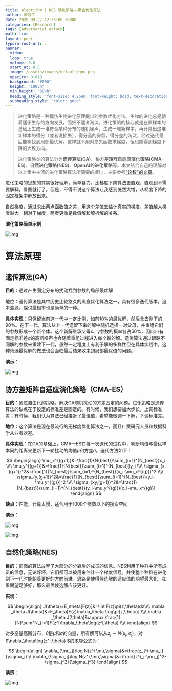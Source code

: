 ```yaml
---
title: Algorithm | NES 演化策略——黑盒优化算法
author: 陈钱牛
date: 2020-09-27 12:33:00 +0800
categories: [Research]
tags: [Adversarial attack]
math: true
layout: post
typora-root-url: ..
banner:
  video:
  loop: true
  volume: 0.8
  start_at: 8.5
  image: /assets/images/default/gnu.png
  opacity: 0.618
  background: "#000"
  height: "100vh"
  min_height: "38vh"
  heading_style: "font-size: 4.25em; font-weight: bold; text-decoration: underline"
  subheading_style: "color: gold"
---
```





> 进化策略是一种模仿生物进化原理提出的参数优化方法。生物的进化总是朝着适于生存的方向发展，而把不适者淘汰。进化策略的核心就是在原样本的基础上生成一堆符合某种分布的随机噪声，生成一堆新样本，再计算出这堆新样本的得分（或者说损失），得分高的保留，得分差的淘汰，经过迭代最后能够找到局部最优解。这样就不用对损失函数求梯度，但也能得到梯度下降的大致方向。
>
> 进化策略类的算法分为**遗传算法(GA)**、**协方差矩阵自适应演化策略(CMA-ES)**、**自然进化策略(NES)**、**OpenAI的进化策略**等。本文结合自己的理解对以上集中主流的进化策略算法所简要的探讨，主要参考["论智"的文章](https://zhuanlan.zhihu.com/p/31456028)。

进化策略的思想的其实很好理解，简单暴力，比梯度下降算法更直观，直观到不需要解释，看图就行了。但是，不得不说这个算法让我感到恍然大悟，从梯度下降的固定框架中解放出来。

自然梯度，通过求出两点函数值之差，用这个差值去估计真实的梯度，差值越大梯度越大。相对于梯度，两者更像是数值解和解析解的关系。

**演化策略简单示例**

![img](/assets/images/posts/2020-09-26-es/v2-056d943c7e5866f3722140f0c41821dc_b.webp)



# 算法原理

## 遗传算法(GA)

**目的**：通过产生固定分布的扰动找到参数的局部最优解

地位：遗传算法是其中历史比较悠久的黑盒优化算法之一，具有很多迭代版本。追本溯源，探讨最根本也是简单的一种。

**具体实现**：只保留当前这一代中一定比例，如前10%的最优解，然后舍去剩下的90%。在下一代，算法从上一代遗留下来的解中随机选择一对父母，并重组它们的参数形成一个新个体。这个新解继承父母x、y参数的概率各占50%，因此带有固定标准差$\sigma$的高斯噪声也会随着重组过程进入每个新的解。遗传算法通过跟踪不同解的参数来重建下一代，虽然一定程度上有利于解的多样性但在具体实践中，这种筛选最优解的做法也会面临最后结果收束到局部最优值的问题。

**演示**：



![img](/assets/images/posts/2020-09-26-es/v2-d1c30b8bd135ca0c26147f64bc469eb3_b.webp)



## **协方差矩阵自适应演化策略（CMA-ES）**

**目的**：通过自由化的策略，解决GA随机扰动的方差固定的问题。进化策略是遗传算法的缺点在于设定的标准差是固定的。有时候，我们想要加大步长，上调标准差；有时候，我们认为算法已经接近了最佳值，希望能微调一下解，下调标准差。

**地位**：这个算法是现在最流行的无梯度优化算法之一，而且广受研究人员和数据科学从业者欢迎。

**具体实现**：在GA的基础上，CMA—ES在每一次迭代的过程中，判断均值与最优样本间的距离来更新下一轮扰动的均值$\mu$和方差$\sigma$。迭代方法如下：


$$
\begin{align}
\mu_x^{(g+1)}&=\frac{1}{N{best}}\sum_{i=1}^{N_{best}}x_i \\\\
\mu_y^{(g+1)}&=\frac{1}{N{best}}\sum_{i=1}^{N_{best}}y_i \\\\ 
\sigma_{x,(g+1)}^2&=\frac{1}{N_{best}}\sum_{i=1}^{N_{best}}(x_i-\mu_x^{(g)})^2 \\\\ 
\sigma_{y,(g+1)}^2&=\frac{1}{N_{best}}\sum_{i=1}^{N_{best}}(y_i-\mu_y^{(g)})^2 \\\\
\sigma_{xy,(g+1)}^2&=\frac{1}{N_{best}}\sum_{i=1}^{N_{best}}(y_i-\mu_y^{(g)})(x_i-\mu_x^{(g)})
\end{align}
$$



**缺点**：性能，计算太慢，适合用于1000个参数以下的搜索空间

**演示**：

![img](/assets/images/posts/2020-09-26-es/v2-a6337235a250e67bb795bf7a9d49d157_b.webp)

![img](/assets/images/posts/2020-09-26-es/v2-0a761d450e303ebcccc0a63054c64cd6_720w.jpg)

## 自然化策略(NES)



**目的**：前面的算法放弃了大部分的分靠后的成员的信息。NES利用了种群中所有成员的信息，无论好坏，它们都可以被用来估计一个梯度信号，并使整个种群在进化到下一代时能朝着更好的方向前进。思路是使得候选解的适应值的期望最大化，如果期望足够好，那么最优候选解应该更好。

**实现**：


$$
\begin{align}
J(\theta)=E_\theta[F(z)]&=\int F(z)\pi(z,\theta)dz\\\\
\nabla _\theta J(\theta)&=E_\theta[F(z)\nabla_\theta \log\pi(z,\theta)] \\\\
\nabla _\theta J(\theta)&\approx \frac{1}{N}\sum^N_{i=1}F(z^i)\nabla_\theta\log(z^i,\theta) \\\\
\end{align}
$$

对多变量高斯分布，$\theta$是$\mu$和$\sigma$的向量，所有解可以从$z_j\sim N(u_j,\sigma_j)$，对$\nabla_\theta\log(z^i,\theta) $的求导公式为：


$$
\begin{align}
\nabla_{\mu_j}\log N(z^i \mu,\sigma)&=\frac{z_j^i-\mu_j}{\sigma_j} \\
\nabla_{\sigma_j}\log N(z^i,\mu,\sigma)&=\frac{(z^i_j-\mu_j)^2-\sigma_j^2}{\sigma_j^3}
\end{align}
$$

**演示**：

![img](/assets/images/posts/2020-09-26-es/v2-be9f489693c095f7c573557ae6481acf_b.webp)